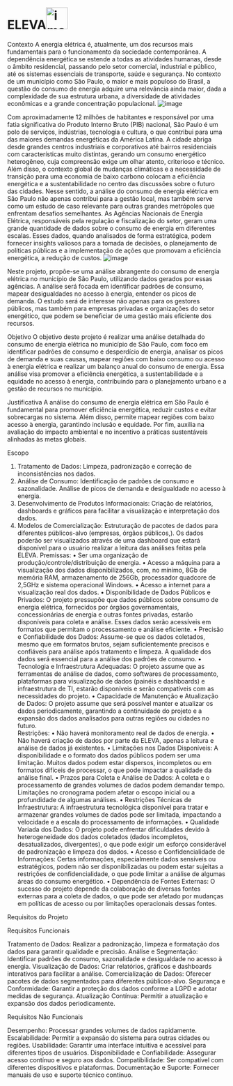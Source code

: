 # ELEVA<img width="50" alt="image 74" src="https://github.com/user-attachments/assets/2e6f6623-4b84-4f8e-a01c-3a33afa4e151" />

Contexto
A energia elétrica é, atualmente, um dos recursos mais fundamentais para o funcionamento da sociedade contemporânea. A dependência energética se estende a todas as atividades humanas, desde o âmbito residencial, passando pelo setor comercial, industrial e público, até os sistemas essenciais de transporte, saúde e segurança. No contexto de um município como São Paulo, o maior e mais populoso do Brasil, a questão do consumo de energia adquire uma relevância ainda maior, dada a complexidade de sua estrutura urbana, a diversidade de atividades econômicas e a grande concentração populacional. 
![image](https://github.com/user-attachments/assets/f37f010c-27a4-4259-81a5-3f2ced646078)

Com aproximadamente 12 milhões de habitantes e responsável por uma fatia significativa do Produto Interno Bruto (PIB) nacional, São Paulo é um polo de serviços, indústrias, tecnologia e cultura, o que contribui para uma das maiores demandas energéticas da América Latina. A cidade abriga desde grandes centros industriais e corporativos até bairros residenciais com características muito distintas, gerando um consumo energético heterogêneo, cuja compreensão exige um olhar atento, criterioso e técnico. 
Além disso, o contexto global de mudanças climáticas e a necessidade de transição para uma economia de baixo carbono colocam a eficiência energética e a sustentabilidade no centro das discussões sobre o futuro das cidades. Nesse sentido, a análise do consumo de energia elétrica em São Paulo não apenas contribui para a gestão local, mas também serve como um estudo de caso relevante para outras grandes metrópoles que enfrentam desafios semelhantes.
As Agências Nacionais de Energia Elétrica, responsáveis pela regulação e fiscalização do setor, geram uma grande quantidade de dados sobre o consumo de energia em diferentes escalas. Esses dados, quando analisados de forma estratégica, podem fornecer insights valiosos para a tomada de decisões, o planejamento de políticas públicas e a implementação de ações que promovam a eficiência energética, a redução de custos. 
![image](https://github.com/user-attachments/assets/59fe7e27-7200-42e1-b78a-8560b3e1fc1b)

Neste projeto, propõe-se uma análise abrangente do consumo de energia elétrica no município de São Paulo, utilizando dados gerados por essas agências. A análise será focada em identificar padrões de consumo, mapear desigualdades no acesso à energia, entender os picos de demanda. O estudo será de interesse não apenas para os gestores públicos, mas também para empresas privadas e organizações do setor energético, que podem se beneficiar de uma gestão mais eficiente dos recursos.

Objetivo
O objetivo deste projeto é realizar uma análise detalhada do consumo de energia elétrica no município de São Paulo, com foco em identificar padrões de consumo e desperdício de energia, analisar os picos de demanda e suas causas, mapear regiões com baixo consumo ou acesso à energia elétrica e realizar um balanço anual do consumo de energia. Essa análise visa promover a eficiência energética, a sustentabilidade e a equidade no acesso à energia, contribuindo para o planejamento urbano e a gestão de recursos no município. 

Justificativa
A análise do consumo de energia elétrica em São Paulo é fundamental para promover eficiência energética, reduzir custos e evitar sobrecargas no sistema. Além disso, permite mapear regiões com baixo acesso à energia, garantindo inclusão e equidade. Por fim, auxilia na avaliação do impacto ambiental e no incentivo a práticas sustentáveis alinhadas às metas globais.

Escopo
1.	Tratamento de Dados:
Limpeza, padronização e correção de inconsistências nos dados.
2.	Análise de Consumo:
Identificação de padrões de consumo e sazonalidade.
Análise de picos de demanda e desigualdade no acesso à energia.
3.	Desenvolvimento de Produtos Informacionais:
Criação de relatórios, dashboards e gráficos para facilitar a visualização e interpretação dos dados.
4.	Modelos de Comercialização:
Estruturação de pacotes de dados para diferentes públicos-alvo (empresas, órgãos públicos,).
	Os dados poderão ser visualizados através de uma dashboard que estará disponível para o usuário realizar a leitura das análises feitas pela ELEVA.
Premissas:
•	Ser uma organização de produção/controle/distribuição de energia.
•	Acesso a máquina para a visualização dos dados disponibilizados, com, no mínimo, 8Gb de memória RAM, armazenamento de 256Gb, processador quadcore de 2,5GHz e sistema operacional Windows.
•	Acesso a internet para a visualização real dos dados.
•	Disponibilidade de Dados Públicos e Privados: O projeto pressupõe que dados públicos sobre consumo de energia elétrica, fornecidos por órgãos governamentais, concessionárias de energia e outras fontes privadas, estarão disponíveis para coleta e análise. Esses dados serão acessíveis em formatos que permitam o processamento e análise eficiente.
•	Precisão e Confiabilidade dos Dados: Assume-se que os dados coletados, mesmo que em formatos brutos, sejam suficientemente precisos e confiáveis para análise após tratamento e limpeza. A qualidade dos dados será essencial para a análise dos padrões de consumo.
•	Tecnologia e Infraestrutura Adequadas: O projeto assume que as ferramentas de análise de dados, como softwares de processamento, plataformas para visualização de dados (painéis e dashboards) e infraestrutura de TI, estarão disponíveis e serão compatíveis com as necessidades do projeto.
•	Capacidade de Manutenção e Atualização de Dados: O projeto assume que será possível manter e atualizar os dados periodicamente, garantindo a continuidade do projeto e a expansão dos dados analisados para outras regiões ou cidades no futuro.	
Restrições:
•	Não haverá monitoramento real de dados de energia.
•	Não haverá criação de dados por parte da ELEVA, apenas a leitura e análise de dados já existentes.
•	Limitações nos Dados Disponíveis: A disponibilidade e o formato dos dados públicos podem ser uma limitação. Muitos dados podem estar dispersos, incompletos ou em formatos difíceis de processar, o que pode impactar a qualidade da análise final.
•	Prazos para Coleta e Análise de Dados: A coleta e o processamento de grandes volumes de dados podem demandar tempo. Limitações no cronograma podem afetar o escopo inicial ou a profundidade de algumas análises.
•	Restrições Técnicas de Infraestrutura: A infraestrutura tecnológica disponível para tratar e armazenar grandes volumes de dados pode ser limitada, impactando a velocidade e a escala do processamento de informações.
•	Qualidade Variada dos Dados: O projeto pode enfrentar dificuldades devido à heterogeneidade dos dados coletados (dados incompletos, desatualizados, divergentes), o que pode exigir um esforço considerável de padronização e limpeza dos dados.
•	Acesso e Confidencialidade de Informações: Certas informações, especialmente dados sensíveis ou estratégicos, podem não ser disponibilizadas ou podem estar sujeitas a restrições de confidencialidade, o que pode limitar a análise de algumas áreas do consumo energético.
•	Dependência de Fontes Externas: O sucesso do projeto depende da colaboração de diversas fontes externas para a coleta de dados, o que pode ser afetado por mudanças em políticas de acesso ou por limitações operacionais dessas fontes.

Requisitos do Projeto

Requisitos Funcionais

Tratamento de Dados: Realizar a padronização, limpeza e formatação dos dados para garantir qualidade e precisão.
Análise e Segmentação: Identificar padrões de consumo, sazonalidade e desigualdade no acesso à energia.
Visualização de Dados: Criar relatórios, gráficos e dashboards interativos para facilitar a análise.
Comercialização de Dados: Oferecer pacotes de dados segmentados para diferentes públicos-alvo.
Segurança e Conformidade: Garantir a proteção dos dados conforme a LGPD e adotar medidas de segurança.
Atualização Contínua: Permitir a atualização e expansão dos dados periodicamente.

Requisitos Não Funcionais

Desempenho: Processar grandes volumes de dados rapidamente.
Escalabilidade: Permitir a expansão do sistema para outras cidades ou regiões.
Usabilidade: Garantir uma interface intuitiva e acessível para diferentes tipos de usuários.
Disponibilidade e Confiabilidade: Assegurar acesso contínuo e seguro aos dados.
Compatibilidade: Ser compatível com diferentes dispositivos e plataformas.
Documentação e Suporte: Fornecer manuais de uso e suporte técnico contínuo.
